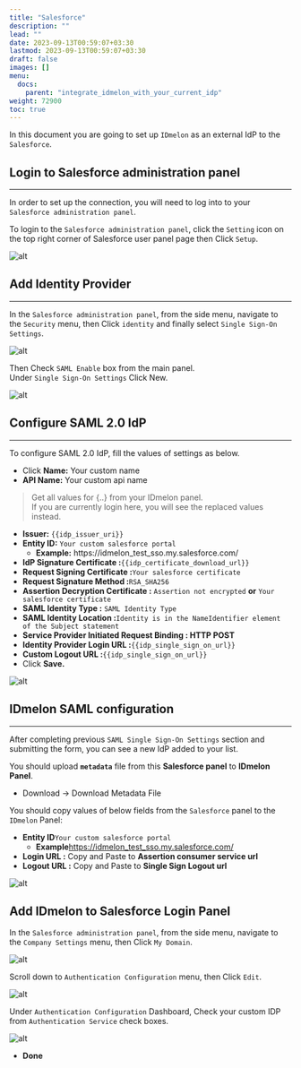 ```yaml
---
title: "Salesforce"
description: ""
lead: ""
date: 2023-09-13T00:59:07+03:30
lastmod: 2023-09-13T00:59:07+03:30
draft: false
images: []
menu:
  docs:
    parent: "integrate_idmelon_with_your_current_idp"
weight: 72900
toc: true
---
```


In this document you are going to set up `IDmelon` as an external IdP to the `Salesforce`.  

## Login to  Salesforce administration panel  

---

In order to set up the connection, you will need to log into to your `Salesforce administration panel`.  

To login to the `Salesforce administration panel`, click the `Setting` icon on the top right corner of Salesforce user panel page then Click `Setup`.  

![alt](/images/vendor/sso/salesforce_dashboard_01.png)  

## Add Identity Provider  

---

In the `Salesforce administration panel`, from the side menu, navigate to the `Security` menu, then Click `identity` and finally select `Single Sign-On Settings`.  

![alt](/images/vendor/sso/salesforce_dashboard_02.png)  

Then Check `SAML Enable` box from the main panel.  
Under `Single Sign-On Settings` Click New.  

![alt](/images/vendor/sso/salesforce_dashboard_03.png)  

## Configure SAML 2.0 IdP  

---

To configure SAML 2.0 IdP, fill the values of settings as below.  

- Click **Name:** Your custom name  
- **API Name:** Your custom api name  

> Get all values for {..} from your IDmelon panel.  
> If you are currently login here, you will see the replaced values instead.  

- **Issuer:** `{{idp_issuer_uri}}`  
- **Entity ID:** `Your custom salesforce portal`  
  - **Example:** https://idmelon\_test\_sso.my.salesforce.com/  
- **IdP Signature Certificate :**`{{idp_certificate_download_url}}`  
- **Request Signing Certificate :**`Your salesforce certificate`  
- **Request Signature Method :**`RSA_SHA256`  
- **Assertion Decryption Certificate :** `Assertion not encrypted` **or** `Your salesforce certificate`  
- **SAML Identity Type :** `SAML Identity Type`  
- **SAML Identity Location :**`Identity is in the NameIdentifier element of the Subject statement`  
- **Service Provider Initiated Request Binding : HTTP POST**  
- **Identity Provider Login URL :**`{{idp_single_sign_on_url}}`  
- **Custom Logout URL :**`{{idp_single_sign_on_url}}`  
- Click **Save.**  

![alt](/images/vendor/sso/salesforce_dashboard_04.png)  

## IDmelon SAML configuration  

---

After completing previous `SAML Single Sign-On Settings` section and submitting the form, you can see a new IdP added to your list.  

You should upload **`metadata`** file from this **Salesforce panel** to **IDmelon Panel**.  

- Download -> Download Metadata File  

You should copy values of below fields from the `Salesforce` panel to the `IDmelon` Panel:  

- **Entity ID**`Your custom salesforce portal`  
  - **Example**[https://idmelon\_test\_sso.my.salesforce.com/](https://idmelon_test_sso.my.salesforce.com/)  
- **Login URL :** Copy and Paste to **Assertion consumer service url**  
- **Logout URL :** Copy and Paste to **Single Sign Logout url**  

![alt](/images/vendor/sso/salesforce_dashboard_05.png)  

## Add IDmelon to Salesforce Login Panel  

In the `Salesforce administration panel`, from the side menu, navigate to the `Company Settings` menu, then Click `My Domain`.  

![alt](/images/vendor/sso/salesforce_dashboard_06.png)  

Scroll down to `Authentication Configuration` menu, then Click `Edit`.  

![alt](/images/vendor/sso/salesforce_dashboard_07.png)  

Under `Authentication Configuration` Dashboard, Check your custom IDP from `Authentication Service` check boxes.  

![alt](/images/vendor/sso/salesforce_dashboard_08.png)  

- **Done**  

